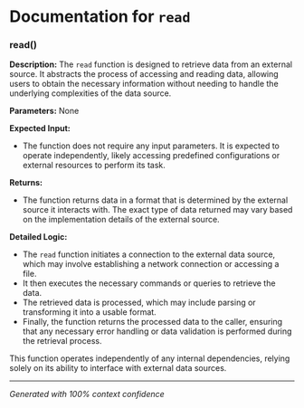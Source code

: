 # Documentation for `read`

### read()

**Description:**
The `read` function is designed to retrieve data from an external source. It abstracts the process of accessing and reading data, allowing users to obtain the necessary information without needing to handle the underlying complexities of the data source.

**Parameters:**
None

**Expected Input:**
- The function does not require any input parameters. It is expected to operate independently, likely accessing predefined configurations or external resources to perform its task.

**Returns:**
- The function returns data in a format that is determined by the external source it interacts with. The exact type of data returned may vary based on the implementation details of the external source.

**Detailed Logic:**
- The `read` function initiates a connection to the external data source, which may involve establishing a network connection or accessing a file.
- It then executes the necessary commands or queries to retrieve the data.
- The retrieved data is processed, which may include parsing or transforming it into a usable format.
- Finally, the function returns the processed data to the caller, ensuring that any necessary error handling or data validation is performed during the retrieval process. 

This function operates independently of any internal dependencies, relying solely on its ability to interface with external data sources.

---
*Generated with 100% context confidence*
